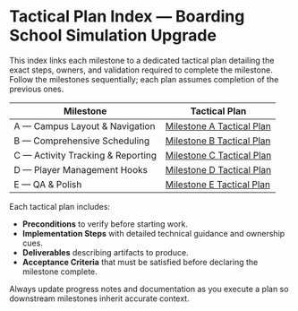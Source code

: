 # Tactical Plan Index — Boarding School Simulation Upgrade

This index links each milestone to a dedicated tactical plan detailing the exact steps, owners, and validation required to complete the milestone. Follow the milestones sequentially; each plan assumes completion of the previous ones.

| Milestone | Tactical Plan |
|-----------|---------------|
| A — Campus Layout & Navigation | [Milestone A Tactical Plan](tactical_plans/milestone_a_campus_layout.md) |
| B — Comprehensive Scheduling | [Milestone B Tactical Plan](tactical_plans/milestone_b_scheduling.md) |
| C — Activity Tracking & Reporting | [Milestone C Tactical Plan](tactical_plans/milestone_c_activity_tracking.md) |
| D — Player Management Hooks | [Milestone D Tactical Plan](tactical_plans/milestone_d_player_management.md) |
| E — QA & Polish | [Milestone E Tactical Plan](tactical_plans/milestone_e_qa_polish.md) |

Each tactical plan includes:
- **Preconditions** to verify before starting work.
- **Implementation Steps** with detailed technical guidance and ownership cues.
- **Deliverables** describing artifacts to produce.
- **Acceptance Criteria** that must be satisfied before declaring the milestone complete.

Always update progress notes and documentation as you execute a plan so downstream milestones inherit accurate context.

